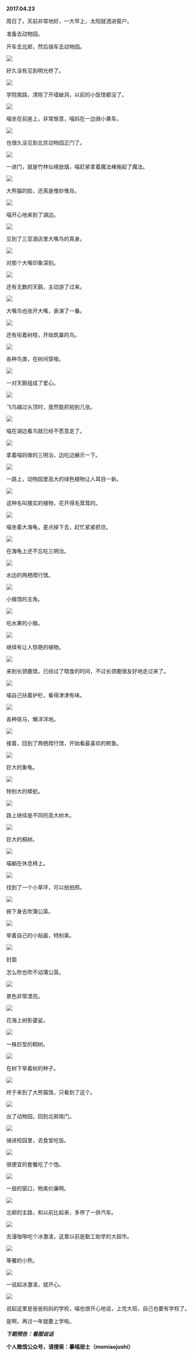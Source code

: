 
          
            
**2017.04.23**

周日了，天前非常地好，一大早上，太阳就洒进窗户。

准备去动物园。

开车去北邮，然后骑车去动物园。




![](//upload-images.jianshu.io/upload_images/51001-4d655e6c6d6b4c37.jpg)




好久没有见到明光桥了。




![](//upload-images.jianshu.io/upload_images/51001-0e908dc652119d9b.jpg)




学院南路，清除了开墙破洞，以前的小饭馆都没了。




![](//upload-images.jianshu.io/upload_images/51001-00086447c14fb198.jpg)




喵坐在前座上，非常惬意，喵妈在一边骑小黄车。




![](//upload-images.jianshu.io/upload_images/51001-8c29f5883c190184.jpg)




也很久没见到北京动物园正门了。




![](//upload-images.jianshu.io/upload_images/51001-284990a32b37a568.jpg)




一进门，就是竹林仙境放烟，喵赶紧拿着魔法棒施起了魔法。




![](//upload-images.jianshu.io/upload_images/51001-2bb19a1f5fa9bb05.jpg)




大熊猫的脸，还真是惟妙惟肖。




![](//upload-images.jianshu.io/upload_images/51001-4ba689a08478c137.jpg)




喵开心地来到了湖边。




![](//upload-images.jianshu.io/upload_images/51001-7ac72bdec9f7a056.jpg)




见到了三亚酒店里大嘴鸟的真身。




![](//upload-images.jianshu.io/upload_images/51001-88470dd8d5dd3464.jpg)




对那个大嘴印象深刻。




![](//upload-images.jianshu.io/upload_images/51001-b5c1b79514771013.jpg)




还有无数的天鹅，主动游了过来。




![](//upload-images.jianshu.io/upload_images/51001-a4ecae21e4b30625.jpg)




大嘴鸟也张开大嘴，表演了一番。




![](//upload-images.jianshu.io/upload_images/51001-25f79788c276c19b.jpg)




还有衔着树枝，开始筑巢的鸟。




![](//upload-images.jianshu.io/upload_images/51001-32e42d66e14c6fa5.jpg)




各种鸟类，在树间穿梭。




![](//upload-images.jianshu.io/upload_images/51001-adc908ad7cddc643.jpg)




一对天鹅组成了爱心。




![](//upload-images.jianshu.io/upload_images/51001-4b61eeec13f5ed83.jpg)




飞鸟越过头顶时，竟然能抓拍到几张。




![](//upload-images.jianshu.io/upload_images/51001-cf93a7bfa710e300.jpg)




喵在湖边看鸟就已经不愿意走了。




![](//upload-images.jianshu.io/upload_images/51001-fe8b377800366bed.jpg)




拿着喵妈做的三明治，边吃边展示一下。




![](//upload-images.jianshu.io/upload_images/51001-0b623999db1e161c.jpg)




一路上，动物园里高大的绿色植物让人耳目一新。




![](//upload-images.jianshu.io/upload_images/51001-238d8e02410efbd7.jpg)




这种名叫猥实的植物，花开得毛茸茸的。




![](//upload-images.jianshu.io/upload_images/51001-f3ce9faea3419707.jpg)




喵坐着大海龟，差点掉下去，赶忙紧紧抓住。




![](//upload-images.jianshu.io/upload_images/51001-6debf601fe907fe5.jpg)




在海龟上还不忘吃三明治。




![](//upload-images.jianshu.io/upload_images/51001-5c536eb5b3d45cd2.jpg)




水边的两栖爬行馆。




![](//upload-images.jianshu.io/upload_images/51001-3093330bbf084a7f.jpg)




小猴馆的主角。




![](//upload-images.jianshu.io/upload_images/51001-7a6f41f315c9b436.jpg)




吃水果的小猴。




![](//upload-images.jianshu.io/upload_images/51001-28d19bbef97987e3.jpg)




继续有让人惊艳的植物。




![](//upload-images.jianshu.io/upload_images/51001-2544fd4bdb448679.jpg)




来到长颈鹿馆，已经过了喂食的时间，不过长颈鹿很友好地走过来了。




![](//upload-images.jianshu.io/upload_images/51001-4281bee888fd0231.jpg)




喵自己扶着护栏，看得津津有味。




![](//upload-images.jianshu.io/upload_images/51001-7ba40e14541f6431.jpg)




各种斑马，懒洋洋地。




![](//upload-images.jianshu.io/upload_images/51001-bae42765a5788338.jpg)




接着，回到了两栖爬行馆，开始看最喜欢的鳄鱼。




![](//upload-images.jianshu.io/upload_images/51001-af67365e732327f3.jpg)




巨大的象龟。




![](//upload-images.jianshu.io/upload_images/51001-0f79ddc8bfd1fe3f.jpg)




特别大的蟒蛇。




![](//upload-images.jianshu.io/upload_images/51001-772dd0f356312080.jpg)




路上继续是不同的高大树木。




![](//upload-images.jianshu.io/upload_images/51001-d8e72dd737f1d4c9.jpg)




巨大的桐树。




![](//upload-images.jianshu.io/upload_images/51001-4c99f1bb7b7cbc2a.jpg)




喵躺在休息椅上。




![](//upload-images.jianshu.io/upload_images/51001-16c160aa020bc44c.jpg)




找到了一个小草坪，可以拍拍照。




![](//upload-images.jianshu.io/upload_images/51001-6211ecb74d9e501a.jpg)




俯下身去吹蒲公英。




![](//upload-images.jianshu.io/upload_images/51001-8df7965eee42bd39.jpg)




举着自己的小贴画，特别美。




![](//upload-images.jianshu.io/upload_images/51001-c66f09d3e8a342df.jpg)

封面


怎么吹也吹不动蒲公英。




![](//upload-images.jianshu.io/upload_images/51001-68067f968abc9734.jpg)




景色非常漂亮。




![](//upload-images.jianshu.io/upload_images/51001-17308769aae60fb3.jpg)




花海上树影婆娑。




![](//upload-images.jianshu.io/upload_images/51001-de1b91a8deee880f.jpg)




一株巨型的桐树。




![](//upload-images.jianshu.io/upload_images/51001-2cdcaef0938b0700.jpg)




在树下举着树的种子。




![](//upload-images.jianshu.io/upload_images/51001-8d34cfa648bcae7b.jpg)




终于来到了大熊猫馆，只看到了这个。




![](//upload-images.jianshu.io/upload_images/51001-ae277bd3438b2801.jpg)




出了动物园，回到北邮南门。




![](//upload-images.jianshu.io/upload_images/51001-ca1bd53b02fcbabf.jpg)




骑进校园里，去食堂吃饭。




![](//upload-images.jianshu.io/upload_images/51001-11f5c23850ed039e.jpg)




很便宜的套餐吃了个饱。




![](//upload-images.jianshu.io/upload_images/51001-45b251e4bd7c9f17.jpg)




一层的窗口，物美价廉啊。




![](//upload-images.jianshu.io/upload_images/51001-a2d22edd30963ae5.jpg)




北邮的主路，和以前比起来，多停了一排汽车。




![](//upload-images.jianshu.io/upload_images/51001-4562cfd7833958bb.jpg)




去漫咖啡吃个冰激凌，这里以前是勤工助学的大超市。




![](//upload-images.jianshu.io/upload_images/51001-2a3a4f17ba7d82cd.jpg)




等餐的小熊。




![](//upload-images.jianshu.io/upload_images/51001-dfb15c66db2ee199.jpg)




一说起冰激凌，就开心。




![](//upload-images.jianshu.io/upload_images/51001-7645f6d6ccf18ce9.jpg)




说起这里是爸爸妈妈的学校，喵也很开心地说，上完大班，自己也要有学校了。

是啊，再过一年就要上学啦。


***下期预告：看图说话***


**个人微信公众号，请搜索：摹喵居士（momiaojushi）**

          
        